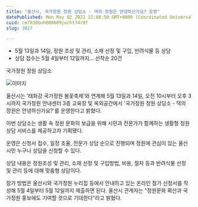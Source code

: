 ```yaml
---
title: "울산시, 국가정원 정원 상담소 - 댁의 정원은 안녕하신가요? 운영"
datePublished: Mon May 02 2022 22:08:50 GMT+0000 (Coordinated Universal Time)
cuid: cm7038buh000609jocht74r9f
slug: 3827

---
```



- 5월 13일과 14일, 정원 조성 및 관리, 소재 선정 및 구입, 반려식물 등 상담
- 상담 접수는 5월 4일부터 12일까지... 선착순 20건

국가정원 정원 상담소

![이미지](https://cdn.hashnode.com/res/hashnode/image/upload/v1739254512828/a62a8c35-2c75-4046-bd5e-5c65faa79e09.jpeg)

울산시는 '태화강 국가정원 봄꽃축제'와 연계해 5월 13일과 14일, 오전 10시부터 오후 3시까지 국가정원 안내센터 3층 교육장 및 옥외공간에서 '국가정원 정원 상담소 - 댁의 정원은 안녕하신가요?'를 운영한다고 밝혔다.

이번 상담소는 생활 속 정원 문화의 보급을 위해 시민과 전문가가 함께하는 생활형 정원 상담 서비스를 제공하고자 기획됐다.

운영은 신청서 접수, 일정 조율, 전문가 상담 순으로 진행되며 정원에 관심이 있는 울산시민 누구나 상담을 신청할 수 있다.

상담 내용은 정원조성 및 관리, 소재 선정 및 구입방법, 비용, 절차 등과 반려식물 선정 및 관리 등에 대해 맞춤형 상담이다.

참가 방법은 울산시와 국가정원 누리집 등에서 안내하고 있는 온라인 참가 신청서를 작성해 5월 4일부터 5월 12일까지 제출하면 된다. 울산시 관계자는 "정원문화 확산과 국가정원 홍보에도 기여할 것으로 기대한다"라고 밝혔다.